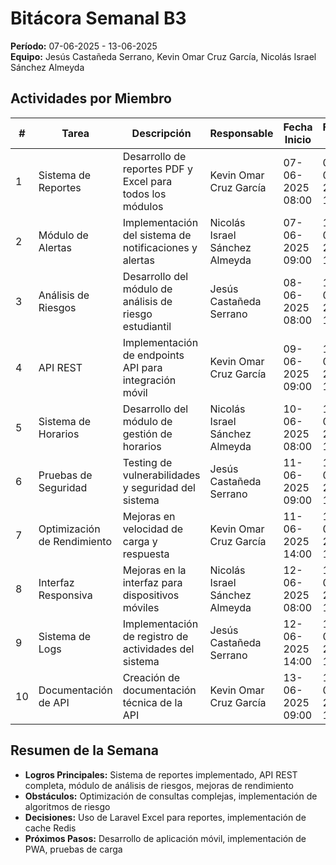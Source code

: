 # Bitácora Semanal B3
**Período:** 07-06-2025 - 13-06-2025  
**Equipo:** Jesús Castañeda Serrano, Kevin Omar Cruz García, Nicolás Israel Sánchez Almeyda

## Actividades por Miembro

| # | Tarea | Descripción | Responsable | Fecha Inicio | Fecha Fin | Evidencias | Observaciones |
|---|-------|-------------|-------------|--------------|-----------|------------|---------------|
| 1 | Sistema de Reportes | Desarrollo de reportes PDF y Excel para todos los módulos | Kevin Omar Cruz García | 07-06-2025 08:00 | 09-06-2025 17:00 | clases de exportación, reportes PDF | Sistema de reportes implementado |
| 2 | Módulo de Alertas | Implementación del sistema de notificaciones y alertas | Nicolás Israel Sánchez Almeyda | 07-06-2025 09:00 | 10-06-2025 16:00 | AlertController, sistema de notificaciones | Alertas automáticas funcionando |
| 3 | Análisis de Riesgos | Desarrollo del módulo de análisis de riesgo estudiantil | Jesús Castañeda Serrano | 08-06-2025 08:00 | 11-06-2025 15:00 | RiskAnalysisController, algoritmos | Sistema de análisis de riesgo operativo |
| 4 | API REST | Implementación de endpoints API para integración móvil | Kevin Omar Cruz García | 09-06-2025 09:00 | 12-06-2025 14:00 | controladores API, documentación Swagger | API REST completa implementada |
| 5 | Sistema de Horarios | Desarrollo del módulo de gestión de horarios | Nicolás Israel Sánchez Almeyda | 10-06-2025 08:00 | 12-06-2025 17:00 | ScheduleController, gestión de horarios | Sistema de horarios funcional |
| 6 | Pruebas de Seguridad | Testing de vulnerabilidades y seguridad del sistema | Jesús Castañeda Serrano | 11-06-2025 09:00 | 13-06-2025 12:00 | reporte de seguridad, pruebas de penetración | Vulnerabilidades identificadas y corregidas |
| 7 | Optimización de Rendimiento | Mejoras en velocidad de carga y respuesta | Kevin Omar Cruz García | 11-06-2025 14:00 | 13-06-2025 16:00 | cache implementado, consultas optimizadas | Rendimiento mejorado significativamente |
| 8 | Interfaz Responsiva | Mejoras en la interfaz para dispositivos móviles | Nicolás Israel Sánchez Almeyda | 12-06-2025 08:00 | 13-06-2025 18:00 | CSS responsive, componentes móviles | Interfaz completamente responsiva |
| 9 | Sistema de Logs | Implementación de registro de actividades del sistema | Jesús Castañeda Serrano | 12-06-2025 14:00 | 13-06-2025 19:00 | sistema de logs, auditoría | Registro completo de actividades |
| 10 | Documentación de API | Creación de documentación técnica de la API | Kevin Omar Cruz García | 13-06-2025 09:00 | 13-06-2025 17:00 | documentación Swagger, ejemplos de uso | API completamente documentada |

## Resumen de la Semana
- **Logros Principales:** Sistema de reportes implementado, API REST completa, módulo de análisis de riesgos, mejoras de rendimiento
- **Obstáculos:** Optimización de consultas complejas, implementación de algoritmos de riesgo
- **Decisiones:** Uso de Laravel Excel para reportes, implementación de cache Redis
- **Próximos Pasos:** Desarrollo de aplicación móvil, implementación de PWA, pruebas de carga 